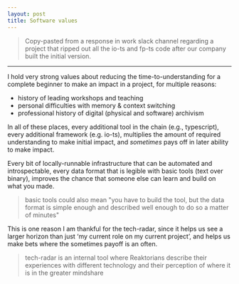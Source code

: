 ```yaml
---
layout: post
title: Software values
---
```


> Copy-pasted from a response in work slack channel regarding a project that ripped out all the io-ts and fp-ts code after our company built the initial version.

---

I hold very strong values about reducing the time-to-understanding for a complete beginner to make an impact in a project, for multiple reasons:

* history of leading workshops and teaching
* personal difficulties with memory & context switching
* professional history of digital (physical and software) archivism

In all of these places, every additional tool in the chain (e.g., typescript), every additional framework (e.g. io-ts), multiplies the amount of required understanding to make initial impact, and *sometimes* pays off in later ability to make impact.

Every bit of locally-runnable infrastructure that can be automated and introspectable, every data format that is legible with basic tools (text over binary), improves the chance that someone else can learn and build on what you made.

> basic tools could also mean "you have to build the tool, but the data format is simple enough and described well enough to do so a matter of minutes"

This is one reason I am thankful for the tech-radar, since it helps us see a larger horizon than just ‘my current role on my current project’, and helps us make bets where the sometimes payoff is an often.

> tech-radar is an internal tool where Reaktorians describe their experiences with different technology and their perception of where it is in the greater mindshare
